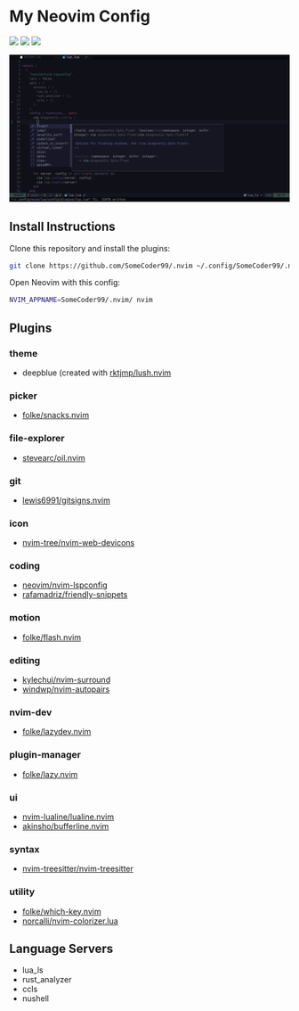 # My Neovim Config

<a href="https://dotfyle.com/SomeCoder99/nvim"><img src="https://dotfyle.com/SomeCoder99/nvim/badges/plugins?style=flat" /></a>
<a href="https://dotfyle.com/SomeCoder99/nvim"><img src="https://dotfyle.com/SomeCoder99/nvim/badges/leaderkey?style=flat" /></a>
<a href="https://dotfyle.com/SomeCoder99/nvim"><img src="https://dotfyle.com/SomeCoder99/nvim/badges/plugin-manager?style=flat" /></a>

![Preview](https://github.com/SomeCoder99/.nvim/blob/main/images/preview.png)

## Install Instructions

Clone this repository and install the plugins:

```sh
git clone https://github.com/SomeCoder99/.nvim ~/.config/SomeCoder99/.nvim
```

Open Neovim with this config:

```sh
NVIM_APPNAME=SomeCoder99/.nvim/ nvim
```

## Plugins

### theme
+ deepblue (created with [rktjmp/lush.nvim](https://github.com/rktjmp/lush.nvim)

### picker
+ [folke/snacks.nvim](https://github.com/folke/snacks.nvim)

### file-explorer
+ [stevearc/oil.nvim](https://github.com/stevearc/oil.nvim)

### git
+ [lewis6991/gitsigns.nvim](https://github.com/lewis6991/gitsigns.nvim)

### icon
+ [nvim-tree/nvim-web-devicons](https://github.com/nvim-tree/nvim-web-devicons)

### coding
+ [neovim/nvim-lspconfig](https://github.com/neovim/nvim-lspconfig)
+ [rafamadriz/friendly-snippets](https://github.com/rafamadriz/friendly-snippets)

### motion
+ [folke/flash.nvim](https://github.com/folke/flash.nvim)

### editing
+ [kylechui/nvim-surround](https://github.com/kylechui/nvim-surround)
+ [windwp/nvim-autopairs](https://github.com/windwp/nvim-autopairs)

### nvim-dev
+ [folke/lazydev.nvim](https://github.com/folke/lazydev.nvim)

### plugin-manager
+ [folke/lazy.nvim](https://github.com/folke/lazy.nvim)

### ui
+ [nvim-lualine/lualine.nvim](https://github.com/nvim-lualine/lualine.nvim)
+ [akinsho/bufferline.nvim](https://github.com/akinsho/bufferline.nvim)

### syntax
+ [nvim-treesitter/nvim-treesitter](https://github.com/nvim-treesitter/nvim-treesitter)

### utility
+ [folke/which-key.nvim](https://github.com/folke/which-key.nvim)
+ [norcalli/nvim-colorizer.lua](https://github.com/norcalli/nvim-colorizer.lua)

## Language Servers
+ lua_ls
+ rust_analyzer
+ ccls
+ nushell
